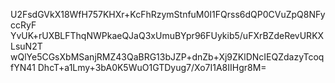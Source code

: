 U2FsdGVkX18WfH757KHXr+KcFhRzymStnfuM0I1FQrss6dQP0CVuZpQ8NFyccRyF
YvUK+rUXBLFThqNWPkaeQJaQ3xUmuBYpr96FUykib5/uFXrBZdeRevURKXLsuN2T
wQlYe5CGsXbMSanjRMZ43QaBRG13bJZP+dnZb+Xj9ZKlDNcIEQZdazyTcoqfYN41
DhcT+a1Lmy+3bA0K5WuO1GTDyug7/Xo7I1A8IIHgr8M=
